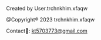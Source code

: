Created by User.trchnkhim.xfaqw



@Copyright® 2023 trchnkhim.xfaqw



Contact📩: kt5703773@gmail.com
